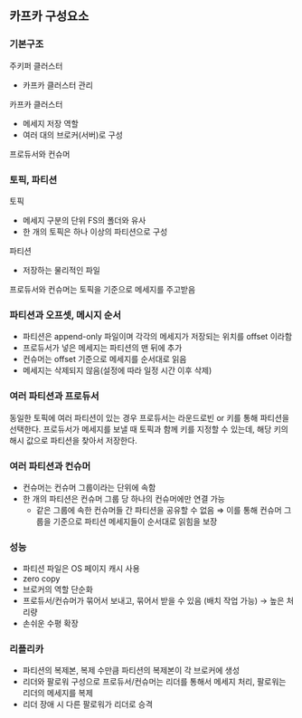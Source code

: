 ## 카프카 구성요소

### 기본구조

주키퍼 클러스터

- 카프카 클러스터 관리

카프카 클러스터

- 메세지 저장 역할
- 여러 대의 브로커(서버)로 구성

프로듀서와 컨슈머

### 토픽, 파티션

토픽

- 메세지 구분의 단위 FS의 폴더와 유사
- 한 개의 토픽은 하나 이상의 파티션으로 구성

파티션

- 저장하는 물리적인 파일

프로듀서와 컨슈머는 토픽을 기준으로 메세지를 주고받음

### 파티션과 오프셋, 메시지 순서

- 파티션은 append-only 파일이며 각각의 메세지가 저장되는 위치를 offset 이라함
- 프로듀서가 넣은 메세지는 파티션의 맨 뒤에 추가
- 컨슈머는 offset 기준으로 메세지를 순서대로 읽음
- 메세지는 삭제되지 않음(설정에 따라 일정 시간 이후 삭제)

### 여러 파티션과 프로듀서

동일한 토픽에 여러 파티션이 있는 경우 프로듀서는 라운드로빈 or 키를 통해 파티션을 선택한다. 프로듀서가 메세지를 보낼 때 토픽과 함께 키를 지정할 수 있는데, 해당 키의 해시 값으로 파티션을 찾아서 저장한다.

### 여러 파티션과 컨슈머

- 컨슈머는 컨슈머 그룹이라는 단위에 속함
- 한 개의 파티션은 컨슈머 그룹 당 하나의 컨슈머에만 연결 가능
    - 같은 그룹에 속한 컨슈머들 간 파티션을 공유할 수 없음
    ⇒ 이를 통해 컨슈머 그룹을 기준으로 파티션 메세지들이 순서대로 읽힘을 보장

### 성능

- 파티션 파일은 OS 페이지 캐시 사용
- zero copy
- 브로커의 역할 단순화
- 프로듀서/컨슈머가 묶어서 보내고, 묶어서 받을 수 있음 (배치 작업 가능) → 높은 처리량
- 손쉬운 수평 확장

### 리플리카

- 파티션의 복제본, 복제 수만큼 파티션의 복제본이 각 브로커에 생성
- 리더와 팔로워 구성으로 프로듀서/컨슈머는 리더를 통해서 메세지 처리, 팔로워는 리더의 메세지를 복제
- 리더 장애 시 다른 팔로워가 리더로 승격